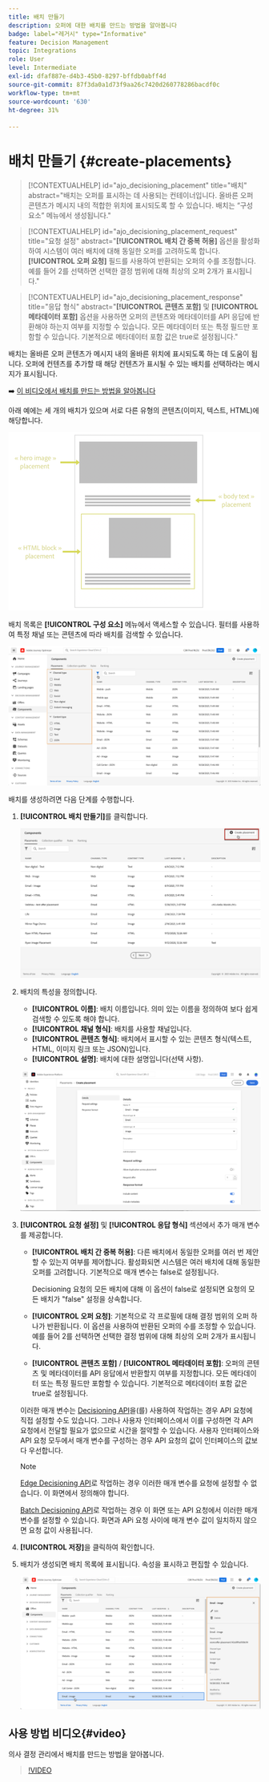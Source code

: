 ```yaml
---
title: 배치 만들기
description: 오퍼에 대한 배치를 만드는 방법을 알아봅니다
badge: label="레거시" type="Informative"
feature: Decision Management
topic: Integrations
role: User
level: Intermediate
exl-id: dfaf887e-d4b3-45b0-8297-bffdb0abff4d
source-git-commit: 87f3da0a1d73f9aa26c7420d260778286bacdf0c
workflow-type: tm+mt
source-wordcount: '630'
ht-degree: 31%

---
```


# 배치 만들기 {#create-placements}

>[!CONTEXTUALHELP]
>id="ajo_decisioning_placement"
>title="배치"
>abstract="배치는 오퍼를 표시하는 데 사용되는 컨테이너입니다. 올바른 오퍼 콘텐츠가 메시지 내의 적합한 위치에 표시되도록 할 수 있습니다. 배치는 “구성 요소” 메뉴에서 생성됩니다."

>[!CONTEXTUALHELP]
>id="ajo_decisioning_placement_request"
>title="요청 설정"
>abstract="**[!UICONTROL 배치 간 중복 허용]** 옵션을 활성화하여 시스템이 여러 배치에 대해 동일한 오퍼를 고려하도록 합니다. **[!UICONTROL 오퍼 요청]** 필드를 사용하여 반환되는 오퍼의 수를 조정합니다. 예를 들어 2를 선택하면 선택한 결정 범위에 대해 최상의 오퍼 2개가 표시됩니다."

>[!CONTEXTUALHELP]
>id="ajo_decisioning_placement_response"
>title="응답 형식"
>abstract="**[!UICONTROL 콘텐츠 포함]** 및 **[!UICONTROL 메타데이터 포함]** 옵션을 사용하면 오퍼의 콘텐츠와 메타데이터를 API 응답에 반환해야 하는지 여부를 지정할 수 있습니다. 모든 메타데이터 또는 특정 필드만 포함할 수 있습니다. 기본적으로 메타데이터 포함 값은 true로 설정됩니다."

배치는 올바른 오퍼 콘텐츠가 메시지 내의 올바른 위치에 표시되도록 하는 데 도움이 됩니다. 오퍼에 컨텐츠를 추가할 때 해당 컨텐츠가 표시될 수 있는 배치를 선택하라는 메시지가 표시됩니다.

➡️ [이 비디오에서 배치를 만드는 방법을 알아봅니다](#video)

아래 예에는 세 개의 배치가 있으며 서로 다른 유형의 콘텐츠(이미지, 텍스트, HTML)에 해당합니다.

![](../assets/offers_placement_schema.png)

배치 목록은 **[!UICONTROL 구성 요소]** 메뉴에서 액세스할 수 있습니다. 필터를 사용하여 특정 채널 또는 콘텐츠에 따라 배치를 검색할 수 있습니다.

![](../assets/placements_filter.png)

배치를 생성하려면 다음 단계를 수행합니다.

1. **[!UICONTROL 배치 만들기]**&#x200B;를 클릭합니다.

   ![](../assets/offers_placement_creation.png)

1. 배치의 특성을 정의합니다.

   * **[!UICONTROL 이름]**: 배치 이름입니다. 의미 있는 이름을 정의하여 보다 쉽게 검색할 수 있도록 해야 합니다.
   * **[!UICONTROL 채널 형식]**: 배치를 사용할 채널입니다.
   * **[!UICONTROL 콘텐츠 형식]**: 배치에서 표시할 수 있는 콘텐츠 형식(텍스트, HTML, 이미지 링크 또는 JSON)입니다.
   * **[!UICONTROL 설명]**: 배치에 대한 설명입니다(선택 사항).

   ![](../assets/offers_placement_creation_properties.png)

1. **[!UICONTROL 요청 설정]** 및 **[!UICONTROL 응답 형식]** 섹션에서 추가 매개 변수를 제공합니다.

   * **[!UICONTROL 배치 간 중복 허용]**: 다른 배치에서 동일한 오퍼를 여러 번 제안할 수 있는지 여부를 제어합니다. 활성화되면 시스템은 여러 배치에 대해 동일한 오퍼를 고려합니다. 기본적으로 매개 변수는 false로 설정됩니다.

     Decisioning 요청의 모든 배치에 대해 이 옵션이 false로 설정되면 요청의 모든 배치가 &quot;false&quot; 설정을 상속합니다.

   * **[!UICONTROL 오퍼 요청]**: 기본적으로 각 프로필에 대해 결정 범위의 오퍼 하나가 반환됩니다. 이 옵션을 사용하여 반환된 오퍼의 수를 조정할 수 있습니다. 예를 들어 2를 선택하면 선택한 결정 범위에 대해 최상의 오퍼 2개가 표시됩니다.

   * **[!UICONTROL 콘텐츠 포함]** / **[!UICONTROL 메타데이터 포함]**: 오퍼의 콘텐츠 및 메타데이터를 API 응답에서 반환할지 여부를 지정합니다. 모든 메타데이터 또는 특정 필드만 포함할 수 있습니다. 기본적으로 메타데이터 포함 값은 true로 설정됩니다.

   이러한 매개 변수는 [Decisioning API](https://experienceleague.adobe.com/docs/journey-optimizer/using/offer-decisioning/api-reference/offer-delivery-api/decisioning-api.html?lang=ko)을(를) 사용하여 작업하는 경우 API 요청에 직접 설정할 수도 있습니다. 그러나 사용자 인터페이스에서 이를 구성하면 각 API 요청에서 전달할 필요가 없으므로 시간을 절약할 수 있습니다. 사용자 인터페이스와 API 요청 모두에서 매개 변수를 구성하는 경우 API 요청의 값이 인터페이스의 값보다 우선합니다.

   >[!NOTE]
   >
   >[Edge Decisioning API](https://experienceleague.adobe.com/docs/journey-optimizer/using/offer-decisioning/api-reference/offer-delivery-api/edge-decisioning-api.html?lang=ko&)로 작업하는 경우 이러한 매개 변수를 요청에 설정할 수 없습니다. 이 화면에서 정의해야 합니다.
   >
   >[Batch Decisioning API](../api-reference/offer-delivery-api/batch-decisioning-api.md)로 작업하는 경우 이 화면 또는 API 요청에서 이러한 매개 변수를 설정할 수 있습니다. 화면과 APi 요청 사이에 매개 변수 값이 일치하지 않으면 요청 값이 사용됩니다.

1. **[!UICONTROL 저장]**&#x200B;을 클릭하여 확인합니다.

1. 배치가 생성되면 배치 목록에 표시됩니다. 속성을 표시하고 편집할 수 있습니다.

   ![](../assets/placement_created.png)

## 사용 방법 비디오{#video}

의사 결정 관리에서 배치를 만드는 방법을 알아봅니다.

>[!VIDEO](https://video.tv.adobe.com/v/341390?quality=12&captions=kor)


